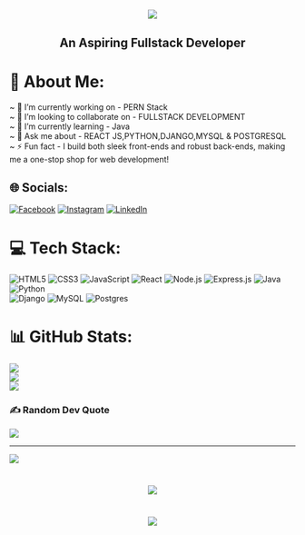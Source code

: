 <h1 align="center">
    <img src="https://readme-typing-svg.herokuapp.com/?font=Righteous&size=35&center=true&vCenter=true&width=500&height=70&duration=3000&lines=Hi+There!👋;+I'm+Haaripriya!;" />
</h1>
<h2 align="center">An Aspiring Fullstack Developer</h2>

# 💫 About Me:
~ 🔭 I’m currently working on  - PERN Stack <br>~ 👯 I’m looking to collaborate on - FULLSTACK DEVELOPMENT<br>~ 🌱 I’m currently learning - Java<br>~ 💬 Ask me about - REACT JS,PYTHON,DJANGO,MYSQL & POSTGRESQL<br>~ ⚡ Fun fact -  I build both sleek front-ends and robust back-ends, making me a one-stop shop for web development! 


## 🌐 Socials:
[![Facebook](https://img.shields.io/badge/Facebook-%231877F2.svg?logo=Facebook&logoColor=white)](https://facebook.com/HaariAnandh) [![Instagram](https://img.shields.io/badge/Instagram-%23E4405F.svg?logo=Instagram&logoColor=white)](https://instagram.com/_haari_anandh_) [![LinkedIn](https://img.shields.io/badge/LinkedIn-%230077B5.svg?logo=linkedin&logoColor=white)](https://linkedin.com/in/https://www.linkedin.com/in/haaripriya-a-l-1142a0221/) 

# 💻 Tech Stack:
![HTML5](https://img.shields.io/badge/html5-%23E34F26.svg?style=for-the-badge&logo=html5&logoColor=white) 
![CSS3](https://img.shields.io/badge/css3-%231572B6.svg?style=for-the-badge&logo=css3&logoColor=white) 
![JavaScript](https://img.shields.io/badge/javascript-%23323330.svg?style=for-the-badge&logo=javascript&logoColor=%23F7DF1E) 
![React](https://img.shields.io/badge/react-%2320232a.svg?style=for-the-badge&logo=react&logoColor=%2361DAFB) 
![Node.js](https://img.shields.io/badge/node.js-6DA55F?style=for-the-badge&logo=node.js&logoColor=white) 
![Express.js](https://img.shields.io/badge/express.js-%23404d59.svg?style=for-the-badge&logo=express&logoColor=%2361DAFB) 
![Java](https://img.shields.io/badge/java-%23ED8B00.svg?style=for-the-badge&logo=java&logoColor=white) 
![Python](https://img.shields.io/badge/python-3670A0?style=for-the-badge&logo=python&logoColor=ffdd54)  
![Django](https://img.shields.io/badge/django-%23092E20.svg?style=for-the-badge&logo=django&logoColor=white) 
![MySQL](https://img.shields.io/badge/mysql-4479A1.svg?style=for-the-badge&logo=mysql&logoColor=white) 
![Postgres](https://img.shields.io/badge/postgres-%23316192.svg?style=for-the-badge&logo=postgresql&logoColor=white)  

# 📊 GitHub Stats:
![](https://github-readme-stats.vercel.app/api?username=Haarianandh&theme=radical&hide_border=false&include_all_commits=true&count_private=true)<br/>
![](https://github-readme-streak-stats.herokuapp.com/?user=Haarianandh&theme=radical&hide_border=false)<br/>
![](https://github-readme-stats.vercel.app/api/top-langs/?username=Haarianandh&theme=radical&hide_border=false&include_all_commits=true&count_private=true&layout=compact)

### ✍️ Random Dev Quote
![](https://quotes-github-readme.vercel.app/api?type=horizontal&theme=radical)

---
[![](https://visitcount.itsvg.in/api?id=Haarianandh&icon=1&color=10)](https://visitcount.itsvg.in)

<h1 align="center">
    <img src="https://readme-typing-svg.herokuapp.com/?font=Righteous&size=35&center=true&vCenter=true&width=800&height=70&duration=6000&lines=let's+build+something+amazing+together🚀✨;" />
</h1>
<h1 align="center">
    <img src="https://readme-typing-svg.herokuapp.com/?font=Righteous&size=35&center=true&vCenter=true&width=800&height=70&duration=6000&lines=Thanks+for+stopping+by!;" />
</h1>

<!-- Proudly created with GPRM ( https://gprm.itsvg.in ) -->
